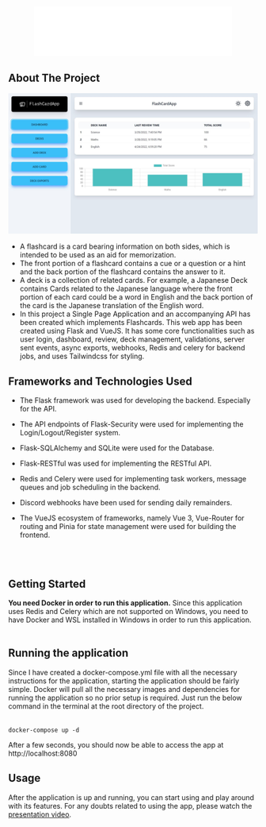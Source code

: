 <br>

<div align="center">
  <a href="https://github.com/Rahul-7323/FlashCardApp">
    <img src="images/FlashCardApp-logos_white.png" alt="Logo" style="width: 400px; height: 100px; object-fit: cover;">
  </a>


</div>

## About The Project

![dashboard](images/dashboard.JPG "Title")

<ul>
<li>
A flashcard is a card bearing information on both sides, which is intended to be used as an aid for memorization.</li>
<li>The front portion of a flashcard contains a cue or a question or a hint and the back portion of the flashcard contains the answer to it. 
</li>
<li>
A deck is a collection of related cards. For example, a Japanese Deck contains Cards related to the Japanese language where the front portion of each card could be a word in English and the back portion of the card is the Japanese translation of the English word.
</li>
<li>
In this project a Single Page Application and an accompanying API has been created which implements Flashcards. This web app has been created using Flask and VueJS. It has some core functionalities such as user login, dashboard, review, deck management, validations, server sent events, async exports, webhooks, Redis and celery for backend jobs, and uses Tailwindcss for styling.

</li>
</ul>


## Frameworks and Technologies Used

* The Flask framework was used for developing the backend. Especially for the API.

* The API endpoints of Flask-Security were used for implementing the Login/Logout/Register
system.
* Flask-SQLAlchemy and SQLite were used for the Database.
* Flask-RESTful was used for implementing the RESTful API.
* Redis and Celery were used for implementing task workers, message queues and job scheduling in the backend.
* Discord webhooks have been used for sending daily remainders.
* The VueJS ecosystem of frameworks, namely Vue 3, Vue-Router for routing and Pinia for state management were used for building the frontend.

<br><br>


## Getting Started

<b>You need Docker in order to run this application.</b>
Since this application uses Redis and Celery which are not supported on Windows, you need to have Docker and WSL installed in Windows in order to run this application.
<br><br>


## Running the application

Since I have created a docker-compose.yml file with all the necessary instructions for the application, starting the application should be fairly simple. Docker will pull all the necessary images and dependencies for running the application so no prior setup is required. Just run the below command in the terminal at the root directory of the project.<br><br>
```
docker-compose up -d
```
After a few seconds, you should now be able to access the app at http://localhost:8080

## Usage

After the application is up and running, you can start using and play around with its features. For any doubts related to using the app, please watch the [presentation video](https://drive.google.com/file/d/19E_UiLdPfhVD9tEHFZyD2EvKDI6YUsjw/view).
<br><br>